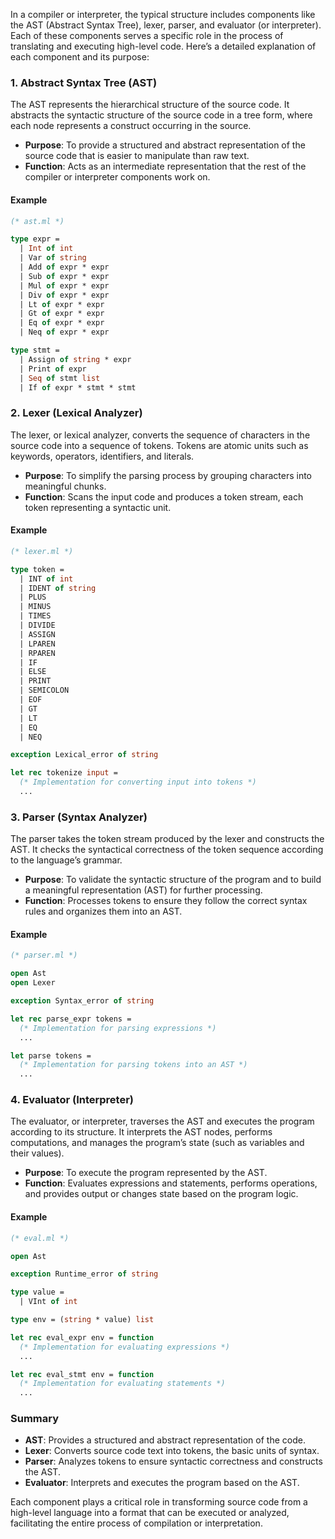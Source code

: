In a compiler or interpreter, the typical structure includes components like the AST (Abstract Syntax Tree), lexer, parser, and evaluator (or interpreter). Each of these components serves a specific role in the process of translating and executing high-level code. Here’s a detailed explanation of each component and its purpose:

### 1. **Abstract Syntax Tree (AST)**

The AST represents the hierarchical structure of the source code. It abstracts the syntactic structure of the source code in a tree form, where each node represents a construct occurring in the source.

- **Purpose**: To provide a structured and abstract representation of the source code that is easier to manipulate than raw text.
- **Function**: Acts as an intermediate representation that the rest of the compiler or interpreter components work on.

#### Example

```ocaml
(* ast.ml *)

type expr =
  | Int of int
  | Var of string
  | Add of expr * expr
  | Sub of expr * expr
  | Mul of expr * expr
  | Div of expr * expr
  | Lt of expr * expr
  | Gt of expr * expr
  | Eq of expr * expr
  | Neq of expr * expr

type stmt =
  | Assign of string * expr
  | Print of expr
  | Seq of stmt list
  | If of expr * stmt * stmt
```

### 2. **Lexer (Lexical Analyzer)**

The lexer, or lexical analyzer, converts the sequence of characters in the source code into a sequence of tokens. Tokens are atomic units such as keywords, operators, identifiers, and literals.

- **Purpose**: To simplify the parsing process by grouping characters into meaningful chunks.
- **Function**: Scans the input code and produces a token stream, each token representing a syntactic unit.

#### Example

```ocaml
(* lexer.ml *)

type token =
  | INT of int
  | IDENT of string
  | PLUS
  | MINUS
  | TIMES
  | DIVIDE
  | ASSIGN
  | LPAREN
  | RPAREN
  | IF
  | ELSE
  | PRINT
  | SEMICOLON
  | EOF
  | GT
  | LT
  | EQ
  | NEQ

exception Lexical_error of string

let rec tokenize input =
  (* Implementation for converting input into tokens *)
  ...
```

### 3. **Parser (Syntax Analyzer)**

The parser takes the token stream produced by the lexer and constructs the AST. It checks the syntactical correctness of the token sequence according to the language’s grammar.

- **Purpose**: To validate the syntactic structure of the program and to build a meaningful representation (AST) for further processing.
- **Function**: Processes tokens to ensure they follow the correct syntax rules and organizes them into an AST.

#### Example

```ocaml
(* parser.ml *)

open Ast
open Lexer

exception Syntax_error of string

let rec parse_expr tokens =
  (* Implementation for parsing expressions *)
  ...

let parse tokens =
  (* Implementation for parsing tokens into an AST *)
  ...
```

### 4. **Evaluator (Interpreter)**

The evaluator, or interpreter, traverses the AST and executes the program according to its structure. It interprets the AST nodes, performs computations, and manages the program’s state (such as variables and their values).

- **Purpose**: To execute the program represented by the AST.
- **Function**: Evaluates expressions and statements, performs operations, and provides output or changes state based on the program logic.

#### Example

```ocaml
(* eval.ml *)

open Ast

exception Runtime_error of string

type value =
  | VInt of int

type env = (string * value) list

let rec eval_expr env = function
  (* Implementation for evaluating expressions *)
  ...

let rec eval_stmt env = function
  (* Implementation for evaluating statements *)
  ...
```

### **Summary**

- **AST**: Provides a structured and abstract representation of the code.
- **Lexer**: Converts source code text into tokens, the basic units of syntax.
- **Parser**: Analyzes tokens to ensure syntactic correctness and constructs the AST.
- **Evaluator**: Interprets and executes the program based on the AST.

Each component plays a critical role in transforming source code from a high-level language into a format that can be executed or analyzed, facilitating the entire process of compilation or interpretation.